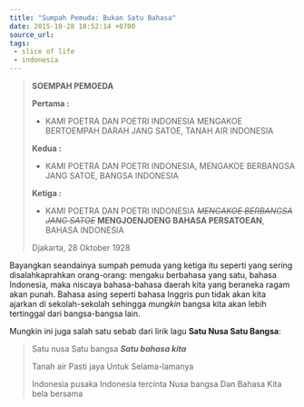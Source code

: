```yaml
---
title: "Sumpah Pemuda: Bukan Satu Bahasa"
date: 2015-10-28 18:52:14 +0700
source_url: 
tags:
 - slice of life
 - indonesia
---
```


> **SOEMPAH PEMOEDA**
> 
> **Pertama :**
> - KAMI POETRA DAN POETRI INDONESIA MENGAKOE BERTOEMPAH DARAH JANG SATOE, TANAH AIR INDONESIA
> 
> **Kedua :**
> - KAMI POETRA DAN POETRI INDONESIA, MENGAKOE BERBANGSA JANG SATOE, BANGSA INDONESIA
> 
> **Ketiga :**
> - KAMI POETRA DAN POETRI INDONESIA <strike>*MENGAKOE BERBANGSA JANG SATOE*</strike> **MENGJOENJOENG BAHASA PERSATOEAN**, BAHASA INDONESIA
> 
> Djakarta, 28 Oktober 1928


Bayangkan seandainya sumpah pemuda yang ketiga itu seperti yang sering disalahkaprahkan orang-orang: mengaku berbahasa yang satu, bahasa Indonesia, maka niscaya bahasa-bahasa daerah kita yang beraneka ragam akan punah. Bahasa asing seperti bahasa Inggris pun tidak akan kita ajarkan di sekolah-sekolah sehingga *mungkin* bangsa kita akan lebih tertinggal dari bangsa-bangsa lain.

Mungkin ini juga salah satu sebab dari lirik lagu **Satu Nusa Satu Bangsa**:

> Satu nusa 
> Satu bangsa 
> ***Satu bahasa kita***
> 
> Tanah air 
> Pasti jaya 
> Untuk Selama-lamanya
> 
> Indonesia pusaka 
> Indonesia tercinta 
> Nusa bangsa 
> Dan Bahasa 
> Kita bela bersama
